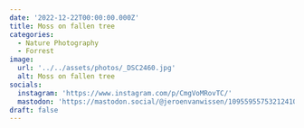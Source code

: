 ```yaml
---
date: '2022-12-22T00:00:00.000Z'
title: Moss on fallen tree
categories:
  - Nature Photography
  - Forrest
image:
  url: '../../assets/photos/_DSC2460.jpg'
  alt: Moss on fallen tree
socials:
  instagram: 'https://www.instagram.com/p/CmgVoMRovTC/'
  mastodon: 'https://mastodon.social/@jeroenvanwissen/109559557532124107'
draft: false
---
```


